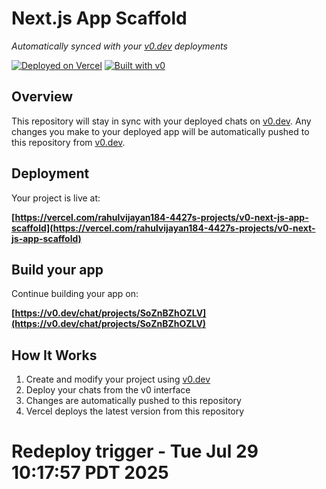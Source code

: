 # Next.js App Scaffold

*Automatically synced with your [v0.dev](https://v0.dev) deployments*

[![Deployed on Vercel](https://img.shields.io/badge/Deployed%20on-Vercel-black?style=for-the-badge&logo=vercel)](https://vercel.com/rahulvijayan184-4427s-projects/v0-next-js-app-scaffold)
[![Built with v0](https://img.shields.io/badge/Built%20with-v0.dev-black?style=for-the-badge)](https://v0.dev/chat/projects/SoZnBZhOZLV)

## Overview

This repository will stay in sync with your deployed chats on [v0.dev](https://v0.dev).
Any changes you make to your deployed app will be automatically pushed to this repository from [v0.dev](https://v0.dev).

## Deployment

Your project is live at:

**[https://vercel.com/rahulvijayan184-4427s-projects/v0-next-js-app-scaffold](https://vercel.com/rahulvijayan184-4427s-projects/v0-next-js-app-scaffold)**

## Build your app

Continue building your app on:

**[https://v0.dev/chat/projects/SoZnBZhOZLV](https://v0.dev/chat/projects/SoZnBZhOZLV)**

## How It Works

1. Create and modify your project using [v0.dev](https://v0.dev)
2. Deploy your chats from the v0 interface
3. Changes are automatically pushed to this repository
4. Vercel deploys the latest version from this repository
# Redeploy trigger - Tue Jul 29 10:17:57 PDT 2025
